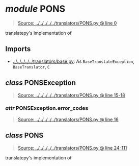 # *module* **PONS**

> [Source: ../../../../../translators/PONS.py @ line 0](../../../../../translators/PONS.py#L0)

translatepy's implementation of <PONS>

## Imports

- [../../../../../translators/base.py](../../../../../translators/base.py): As `BaseTranslateException`, `BaseTranslator`, `C`

## *class* **PONSException**

> [Source: ../../../../../translators/PONS.py @ line 15-18](../../../../../translators/PONS.py#L15-L18)

### *attr* PONSException.**error_codes**

> [Source: ../../../../../translators/PONS.py @ line 16](../../../../../translators/PONS.py#L16)

## *class* **PONS**

> [Source: ../../../../../translators/PONS.py @ line 24-111](../../../../../translators/PONS.py#L24-L111)

translatepy's implementation of <PONS>
